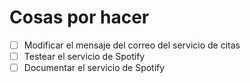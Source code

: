 # Cosas por hacer

- [ ] Modificar el mensaje del correo del servicio de citas
- [ ] Testear el servicio de Spotify
- [ ] Documentar el servicio de Spotify
